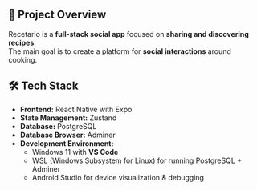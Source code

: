 ## 🚀 Project Overview
Recetario is a **full-stack social app** focused on **sharing and discovering recipes**.  
The main goal is to create a platform for **social interactions** around cooking.

## 🛠️ Tech Stack
- **Frontend:** React Native with Expo
- **State Management:** Zustand
- **Database:** PostgreSQL
- **Database Browser:** Adminer
- **Development Environment:**
  - Windows 11 with **VS Code**
  - WSL (Windows Subsystem for Linux) for running PostgreSQL + Adminer
  - Android Studio for device visualization & debugging
